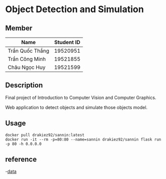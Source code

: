 # Object Detection and Simulation

## Member

| Name            |  Student ID     |
| --------------- | --------------- |
| Trần Quốc Thắng | 19520951        |
| Trần Công Minh  | 19521855        |
| Châu Ngọc Huy   | 19521599        |

## Description

Final project of Introduction to Computer Vision and Computer Graphics.

Web application to detect objects and simulate those objects model.

## Usage

```shell
docker pull drakiez92/sannin:latest
docker run -it --rm -p=80:80 --name=sannin drakiez92/sannin flask run -p 80 -h 0.0.0.0
```
## reference
-[data](https://public.roboflow.com/object-detection/chess-full) 